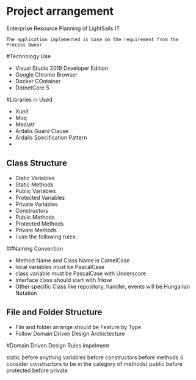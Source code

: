 # Project arrangement 
Enterprise Resource Planning of LightSails IT

``
The application implemented is base on the requirement from the Process Owner
``

#Technology Use
- Visual Studio 2019 Developer Edition
- Google Chrome Browser
- Docker COotainer
- DotnetCore 5

#Libraries in Used
- Xunit 
- Moq
- Mediatr
- Ardalis Guard Clause 
- Ardalis Specification Pattern
- 

## Class Structure
- Static Variables
- Static Methods
- Public Variables
- Protected Variables
- Private Variables
- Constructors
- Public Methods
- Protected Methods
- Private Methods
- I use the following rules:

##Naming Convention
- Method Name and Class Name is CamelCase
- local variables must be PascalCase 
- class variable must be PascalCase with Underscore 
- Interface class should start with _IHave_
- Other specific Class like repository, handler, events will be Hungarian Notation 

## File and Folder Structure 
- File and folder arrange should be Feature by Type
- Follow Domain Driven Design Archictecture 


#Domain Driven Design Rules impelment

static before anything
variables before constructors before methods (i consider constructors to be in the category of methods)
public before protected before private



